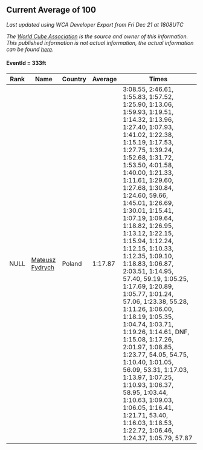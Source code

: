 ## Current Average of 100

*Last updated using WCA Developer Export from Fri Dec 21 at 1808UTC*

*The [World Cube Association](https://www.worldcubeassociation.org) is the source and owner of this information. This published information is not actual information, the actual information can be found [here](https://www.worldcubeassociation.org/results).*

#### EventId = 333ft

|Rank|Name|Country|Average|Times|  
|--|--|--|--|--|  
|NULL|[Mateusz Fydrych](https://www.worldcubeassociation.org/persons/2011FYDR01)|Poland|1:17.87|3:08.55, 2:46.61, 1:55.83, 1:57.52, 1:25.90, 1:13.06, 1:59.93, 1:19.51, 1:14.32, 1:13.96, 1:27.40, 1:07.93, 1:41.02, 1:22.38, 1:15.19, 1:17.53, 1:27.75, 1:39.24, 1:52.68, 1:31.72, 1:53.50, 4:01.58, 1:40.00, 1:21.33, 1:11.61, 1:29.60, 1:27.68, 1:30.84, 1:24.60, 59.66, 1:45.01, 1:26.69, 1:30.01, 1:15.41, 1:07.19, 1:09.64, 1:18.82, 1:26.95, 1:13.12, 1:22.15, 1:15.94, 1:12.24, 1:12.15, 1:10.33, 1:12.35, 1:09.10, 1:18.83, 1:06.87, 2:03.51, 1:14.95, 57.40, 59.19, 1:05.25, 1:17.69, 1:20.89, 1:05.77, 1:01.24, 57.06, 1:23.38, 55.28, 1:11.26, 1:06.00, 1:18.19, 1:05.35, 1:04.74, 1:03.71, 1:19.26, 1:14.61, DNF, 1:15.08, 1:17.26, 2:01.97, 1:08.85, 1:23.77, 54.05, 54.75, 1:10.40, 1:01.05, 56.09, 53.31, 1:17.03, 1:13.97, 1:07.25, 1:10.93, 1:06.37, 58.95, 1:03.44, 1:10.63, 1:09.03, 1:06.05, 1:16.41, 1:21.71, 53.40, 1:16.03, 1:18.53, 1:22.72, 1:06.46, 1:24.37, 1:05.79, 57.87|  

